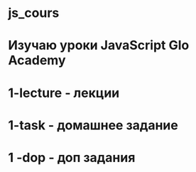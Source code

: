 # js_cours

# Изучаю уроки JavaScript Glo Academy

# 1-lecture - лекции

# 1-task - домашнее задание

# 1 -dop - доп задания

